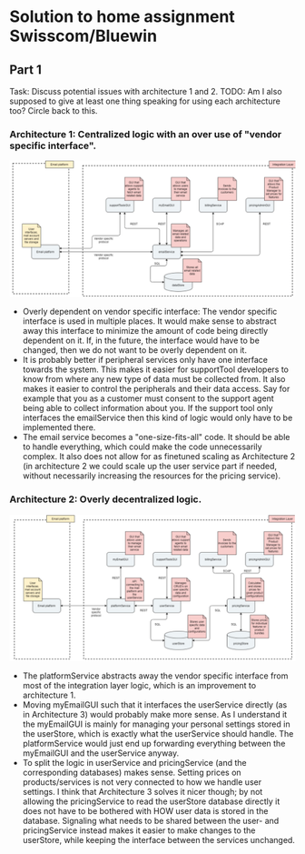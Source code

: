 # Solution to home assignment Swisscom/Bluewin
## Part 1

Task: Discuss potential issues with architecture 1 and 2.
      TODO: Am I also supposed to give at least one thing speaking for using each architecture too? Circle back to this.

### Architecture 1: Centralized logic with an over use of "vendor specific interface".
![Arcitecture 1](images/arc1.png "Architecture 1")
* Overly dependent on vendor specific interface: The vendor specific interface is used in multiple places. It would make sense to abstract away this interface to minimize the amount of code being directly dependent on it. If, in the future, the interface would have to be changed, then we do not want to be overly dependent on it.
* It is probably better if peripheral services only have one interface towards the system.
  This makes it easier for supportTool developers to know from where any new type of data must be collected from.  It also makes it easier to control the peripherals and their data access. Say for example that you as a customer must consent to the support agent being able to collect information about you. If the support tool only interfaces the emailService then this kind of logic would only have to be implemented there.
* The email service becomes a "one-size-fits-all" code. It should be able to handle everything, which could make the code unnecessarily complex. It also does not allow for as finetuned scaling as Architecture 2 (in architecture 2 we could scale up the user service part if needed, without necessarily increasing the resources for the pricing service).


### Architecture 2: Overly decentralized logic.
![Arcitecture 2](images/arc2.png "Architecture 2")
* The platformService abstracts away the vendor specific interface from most of the integration layer logic, which is an improvement to architecture 1.
* Moving myEmailGUI such that it interfaces the userService directly (as in Architecture 3) would probably make more sense. As I understand it the myEmailGUI is mainly for managing your personal settings stored in the userStore, which is exactly what the userService should handle. The platformService would just end up forwarding everything between the myEmailGUI and the userService anyway.
* To split the logic in userService and pricingService (and the corresponding databases) makes sense. Setting prices on products/services is not very connected to how we handle user settings. I think that Architecture 3 solves it nicer though; by not allowing the pricingService to read the userStore database directly it does not have to be bothered with HOW user data is stored in the database. Signaling what needs to be shared between the user- and pricingService instead makes it easier to make changes to the userStore, while keeping the interface between the services unchanged. 




